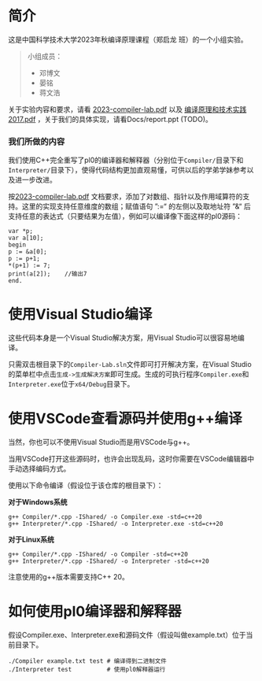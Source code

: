 # 简介

这是中国科学技术大学2023年秋编译原理课程（郑启龙 班）的一个小组实验。

> 小组成员：
>
> * 邓博文
> * 晏铭
> * 蒋文浩

关于实验内容和要求，请看 [2023-compiler-lab.pdf](Docs/2023-compiler-lab.pdf) 以及 [编译原理和技术实践2017.pdf](Docs/编译原理和技术实践2017.pdf) ，关于我们的具体实现，请看Docs/report.ppt (TODO)。



### 我们所做的内容

我们使用C++完全重写了pl0的编译器和解释器（分别位于`Compiler/`目录下和`Interpreter/`目录下），使得代码结构更加直观易懂，可供以后的学弟学妹参考以及进一步改进。

按[2023-compiler-lab.pdf](Docs/2023-compiler-lab.pdf) 文档要求，添加了对数组、指针以及作用域算符的支持。这里的实现支持任意维度的数组；赋值语句 ”:=“ 的左侧以及取地址符 ”&“ 后支持任意的表达式（只要结果为左值），例如可以编译像下面这样的pl0源码：

```
var *p;
var a[10];
begin
p := &a[0];
p := p+1;
*(p+1) := 7;
print(a[2]);	//输出7
end.
```



# 使用Visual Studio编译

这些代码本身是一个Visual Studio解决方案，用Visual Studio可以很容易地编译。

只需双击根目录下的`Compiler-Lab.sln`文件即可打开解决方案，在Visual Studio的菜单栏中点击`生成->生成解决方案`即可生成。生成的可执行程序`Compiler.exe`和`Interpreter.exe`位于`x64/Debug`目录下。



# 使用VSCode查看源码并使用g++编译

当然，你也可以不使用Visual Studio而是用VSCode与g++。

当用VSCode打开这些源码时，也许会出现乱码，这时你需要在VSCode编辑器中手动选择编码方式。

使用以下命令编译（假设位于该仓库的根目录下）：

**对于Windows系统**

```shell
g++ Compiler/*.cpp -IShared/ -o Compiler.exe -std=c++20
g++ Interpreter/*.cpp -IShared/ -o Interpreter.exe -std=c++20
```

**对于Linux系统**

```shell
g++ Compiler/*.cpp -IShared/ -o Compiler -std=c++20
g++ Interpreter/*.cpp -IShared/ -o Interpreter -std=c++20
```

注意使用的g++版本需要支持C++ 20。



# 如何使用pl0编译器和解释器

假设Compiler.exe、Interpreter.exe和源码文件（假设叫做example.txt）位于当前目录下。

```shell
./Compiler example.txt test # 编译得到二进制文件
./Interpreter test			# 使用pl0解释器运行
```

